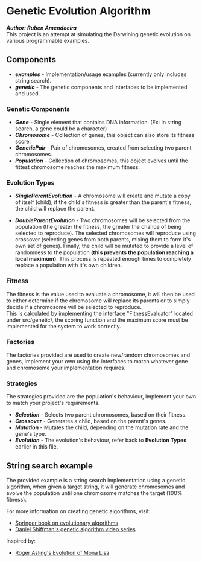 # Genetic Evolution Algorithm
***Author: Ruben Amendoeira***<br>
This project is an attempt at simulating the Darwining genetic evolution on various programmable examples.

## Components
  * ***examples***  - Implementation/usage examples (currently only includes string search).<br>
  * ***genetic*** - The genetic components and interfaces to be implemented and used.
  
### Genetic Components
* ***Gene*** - Single element that contains DNA information. (Ex: In string search, a gene could be a character)<br>
* ***Chromosome*** - Collection of genes, this object can also store its fitness score.<br>
* ***GeneticPair*** - Pair of chromosomes, created from selecting two parent chromosomes.<br>
* ***Population*** - Collection of chromosomes, this object evolves until the fittest chromosome reaches the maximum fitness.

### Evolution Types
* ***SingleParentEvolution*** - A chromosome will create and mutate a copy of itself (child), if the child's fitness is greater than the parent's fitness, the child will replace the parent.<br>

* ***DoubleParentEvolution*** - Two chromosomes will be selected from the population (the greater the fitness, the greater the chance of being selected to reproduce). The selected chromosomes will reproduce using crossover (selecting genes from both parents, mixing them to form it's own set of genes). Finally, the child will be mutated to provide a level of randomness to the population <b>(this prevents the population reaching a local maximum)</b>. This process is repeated enough times to completely replace a population with it's own children.

### Fitness

The fitness is the value used to evaluate a chromosome, it will then be used to either determine if the chromosome will replace its parents or to simply decide if a chromosome will be selected to reproduce.<br>
This is calculated by implementing the interface "FitnessEvaluator" located under src/genetic/, the scoring function and the maximum score must be implemented for the system to work correctly.

### Factories

The factories provided are used to create new/random chromosomes and genes, implement your own using the interfaces to match whatever gene and chromosome your implementation requires.

### Strategies
The strategies provided are the population's behaviour, implement your own to match your project's requirements.<br>

*  ***Selection*** - Selects two parent chromosomes, based on their fitness.<br>
*  ***Crossover*** - Generates a child, based on the parent's genes.<br>
*  ***Mutation*** - Mutates the child, depending on the mutation rate and the gene's type.<br>
*  ***Evolution*** - The evolution's behaviour, refer back to <b>Evolution Types</b> earlier in this file.<br>
  
  
  ## String search example
  The provided example is a string search implementation using a genetic algorithm, when given a target string, it will
  generate chromosomes and evolve the population until one chromosome matches the target (100% fitness).
  
  For more information on creating genetic algorithms, visit: <br>
  * [Springer book on evolutionary algorithms](http://www.springer.com/cda/content/document/cda_downloaddocument/9780387221960-c1.pdf?SGWID=0-0-45-166514-p46178519)<br>
  * [Daniel Shiffman's genetic algorithm video series](https://www.youtube.com/watch?v=9zfeTw-uFCw&list=PLRqwX-V7Uu6bJM3VgzjNV5YxVxUwzALHV)<br>
  
  Inspired by:<br>
  * [Roger Asling's Evolution of Mona Lisa](https://rogerjohansson.blog/2008/12/07/genetic-programming-evolution-of-mona-lisa/)<br>

